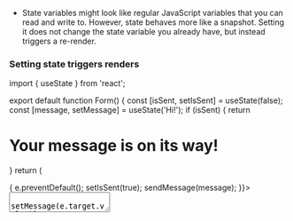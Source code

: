 - State variables might look like regular JavaScript variables that you can read and write to. However, state behaves more like a snapshot. Setting it does not change the state variable you already have, but instead triggers a re-render.

### Setting state triggers renders

import { useState } from 'react';

export default function Form() {
const [isSent, setIsSent] = useState(false);
const [message, setMessage] = useState('Hi!');
if (isSent) {
return <h1>Your message is on its way!</h1>
}
return (

<form onSubmit={(e) => {
e.preventDefault();
setIsSent(true);
sendMessage(message);
}}>
<textarea
placeholder="Message"
value={message}
onChange={e => setMessage(e.target.value)}
/>
<button type="submit">Send</button>
</form>
);
}

Here’s what happens when you click the button:

- The onSubmit event handler executes.
- setIsSent(true) sets isSent to true and queues a new render.
- React re-renders the component according to the new isSent value.

### Rendering takes a snapshot in time

When React re-renders a component:

- React calls your function again.
- Your function returns a new JSX snapshot.
- React then updates the screen to match the snapshot your function returned.

In this code when you click the “+3” button, number only increments once per click!

import { useState } from 'react';

export default function Counter() {
const [number, setNumber] = useState(0);

return (
<>

<h1>{number}</h1>
<button onClick={() => {
setNumber(number + 1);
setNumber(number + 1);
setNumber(number + 1);
}}>+3</button>
</>
)
}

Setting state only changes it for the next render. During the first render, number was 0. This is why, in that render’s onClick handler, the value of number is still 0 even after setNumber(number + 1) was called.

Here is what this button’s click handler tells React to do:

1. setNumber(number + 1): number is 0 so setNumber(0 + 1).

- React prepares to change number to 1 on the next render.

2. setNumber(number + 1): number is 0 so setNumber(0 + 1).

- React prepares to change number to 1 on the next render.

3. setNumber(number + 1): number is 0 so setNumber(0 + 1).

- React prepares to change number to 1 on the next render.

You can also visualize this by mentally substituting state variables with their values in your code. Since the number state variable is 0 for this render, its event handler looks like this:

<button onClick={() => {
setNumber(0 + 1);
setNumber(0 + 1);
setNumber(0 + 1);
}}>+3</button>

For the next render, number is 1, so that render’s click handler looks like this:

<button onClick={() => {
setNumber(1 + 1);
setNumber(1 + 1);
setNumber(1 + 1);
}}>+3</button>

This is why clicking the button again will set the counter to 2, then to 3 on the next click, and so on.
